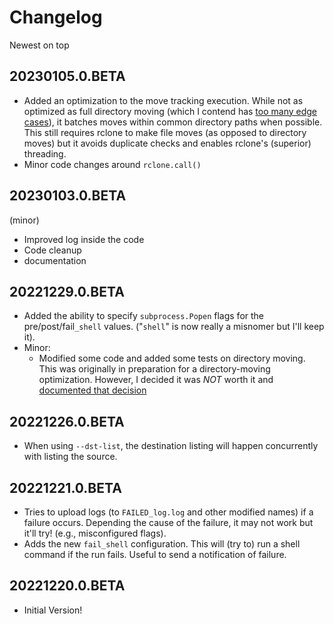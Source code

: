 # Changelog

Newest on top

## 20230105.0.BETA

- Added an optimization to the move tracking execution. While not as optimized as full directory moving (which I contend has [too many edge cases](docs/Directory_Move_Optimization.md)), it batches moves within common directory paths when possible. This still requires rclone to make file moves (as opposed to directory moves) but it avoids duplicate checks and enables rclone's (superior) threading.
- Minor code changes around `rclone.call()`

## 20230103.0.BETA

(minor)

- Improved log inside the code
- Code cleanup
- documentation

## 20221229.0.BETA

- Added the ability to specify `subprocess.Popen` flags for the pre/post/fail`_shell` values. ("`shell`" is now really a misnomer but I'll keep it).
- Minor:
    - Modified some code and added some tests on directory moving. This was originally in preparation for a directory-moving optimization. However, I decided it was *NOT* worth it and [documented that decision](docs/Directory_Move_Optimization.md)

## 20221226.0.BETA

- When using `--dst-list`, the destination listing will happen concurrently with listing the source.

## 20221221.0.BETA

- Tries to upload logs (to `FAILED_log.log` and other modified names) if a failure occurs. Depending the cause of the failure, it may not work but it'll try! (e.g., misconfigured flags).
- Adds the new `fail_shell` configuration. This will (try to) run a shell command if the run fails. Useful to send a notification of failure.

## 20221220.0.BETA

- Initial Version!